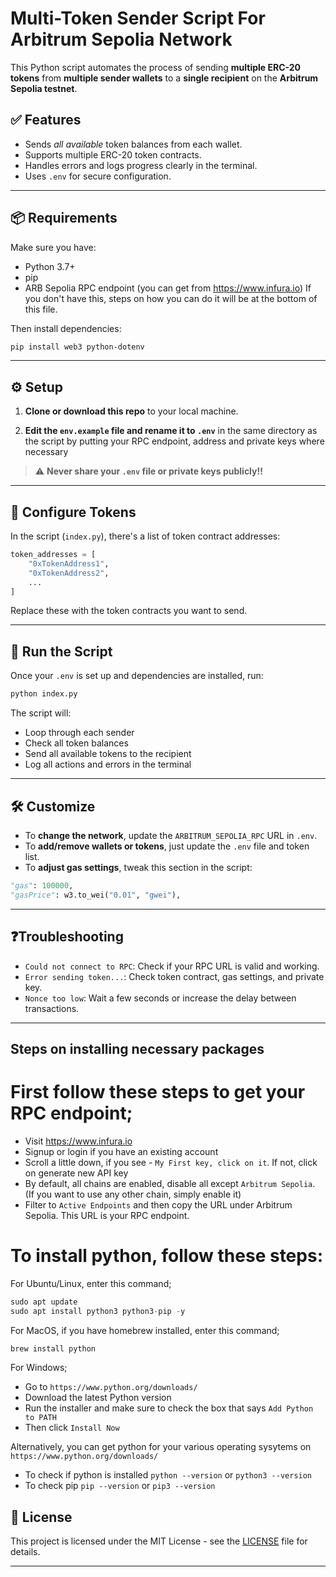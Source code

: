 # Multi-Token Sender Script For Arbitrum Sepolia Network

This Python script automates the process of sending **multiple ERC-20 tokens** from **multiple sender wallets** to a **single recipient** on the **Arbitrum Sepolia testnet**.

## ✅ Features
- Sends *all available*  token balances from each wallet.
- Supports multiple ERC-20 token contracts.
- Handles errors and logs progress clearly in the terminal.
- Uses `.env` for secure configuration.

---

## 📦 Requirements

Make sure you have:

- Python 3.7+
- pip
- ARB Sepolia RPC endpoint (you can get from https://www.infura.io)
If you don't have this, steps on how you can do it will be at the bottom of this file.

Then install dependencies:

```bash
pip install web3 python-dotenv
```

---

## ⚙️ Setup

1. **Clone or download this repo** to your local machine.

2. **Edit the `env.example` file and rename it to `.env`** in the same directory as the script by putting your RPC endpoint, address and private keys where necessary

> ⚠️ **Never share your `.env` file or private keys publicly!!**

---

## 🧾 Configure Tokens

In the script (`index.py`), there's a list of token contract addresses:

```python
token_addresses = [
    "0xTokenAddress1",
    "0xTokenAddress2",
    ...
]
```

Replace these with the token contracts you want to send.

---

## 🚀 Run the Script

Once your `.env` is set up and dependencies are installed, run:

```bash
python index.py
```

The script will:
- Loop through each sender
- Check all token balances
- Send all available tokens to the recipient
- Log all actions and errors in the terminal

---

## 🛠️ Customize

- To **change the network**, update the `ARBITRUM_SEPOLIA_RPC` URL in `.env`.
- To **add/remove wallets or tokens**, just update the `.env` file and token list.
- To **adjust gas settings**, tweak this section in the script:

```python
"gas": 100000,
"gasPrice": w3.to_wei("0.01", "gwei"),
```

---

## ❓Troubleshooting

- `Could not connect to RPC`: Check if your RPC URL is valid and working.
- `Error sending token...`: Check token contract, gas settings, and private key.
- `Nonce too low`: Wait a few seconds or increase the delay between transactions.

---


## Steps on installing necessary packages
# First follow these steps to get your RPC endpoint;
- Visit https://www.infura.io
- Signup or login if you have an existing account
- Scroll a little down, if you see - `My First key, click on it`. If not, click on generate new API key
- By default, all chains are enabled, disable all except `Arbitrum Sepolia`. (If you want to use any other chain, simply enable it)
- Filter to `Active Endpoints` and then copy the URL under Arbitrum Sepolia. This URL is your RPC endpoint.

# To install python, follow these steps:
For Ubuntu/Linux, enter this command;

```python
sudo apt update
sudo apt install python3 python3-pip -y
```

For MacOS, if you have homebrew installed, enter this command;

```python
brew install python
```

For Windows;
- Go to `https://www.python.org/downloads/`
- Download the latest Python version
- Run the installer and make sure to check the box that says `Add Python to PATH`
- Then click `Install Now`

Alternatively, you can get python for your various operating sysytems on `https://www.python.org/downloads/`
- To check if python is installed `python --version` or `python3 --version`
- To check pip `pip --version` or `pip3 --version`

## 📜 License

This project is licensed under the MIT License - see the [LICENSE](LICENSE) file for details.

---
